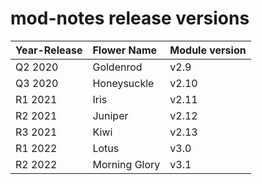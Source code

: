 # mod-notes release versions

| **Year-Release** | **Flower Name** | **Module version** |
|:-----------------|:----------------|:-------------------|
| Q2 2020          | Goldenrod       | v2.9               |
| Q3 2020          | Honeysuckle     | v2.10              |
| R1 2021          | Iris            | v2.11              |
| R2 2021          | Juniper         | v2.12              |
| R3 2021          | Kiwi            | v2.13              |
| R1 2022          | Lotus           | v3.0               |
| R2 2022          | Morning Glory   | v3.1               |